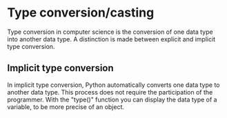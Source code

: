 # Type conversion/casting

Type conversion in computer science is the conversion of one data type into another data type. A distinction is made between explicit and implicit type conversion.

## Implicit type conversion

In implicit type conversion, Python automatically converts one data type to another data type. This process does not require the participation of the programmer. With the "type()" function you can display the data type of a variable, to be more precise of an object.
